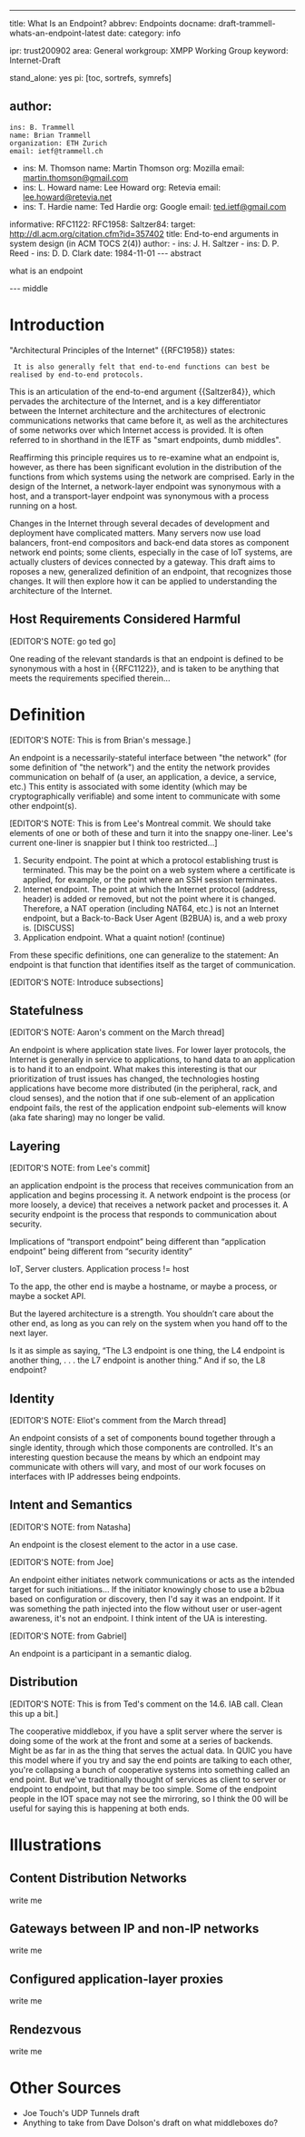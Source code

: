 ---
title: What Is an Endpoint?
abbrev: Endpoints
docname: draft-trammell-whats-an-endpoint-latest
date:
category: info

ipr: trust200902
area: General
workgroup: XMPP Working Group
keyword: Internet-Draft

stand_alone: yes
pi: [toc, sortrefs, symrefs]

author:
  -
    ins: B. Trammell
    name: Brian Trammell
    organization: ETH Zurich
    email: ietf@trammell.ch
  -
    ins: M. Thomson
    name: Martin Thomson
    org: Mozilla
    email: martin.thomson@gmail.com
  -
    ins: L. Howard
    name: Lee Howard
    org: Retevia
    email: lee.howard@retevia.net
  -
    ins: T. Hardie
    name: Ted Hardie
    org: Google
    email: ted.ietf@gmail.com

informative:
  RFC1122:
  RFC1958:
  Saltzer84:
    target: http://dl.acm.org/citation.cfm?id=357402
    title: End-to-end arguments in system design (in ACM TOCS 2(4))
    author:
      -
        ins: J. H. Saltzer
      -
        ins: D. P. Reed
      -
        ins: D. D. Clark
    date: 1984-11-01
--- abstract

what is an endpoint

--- middle

Introduction
============

"Architectural Principles of the Internet"  {{RFC1958}} states:
  
     It is also generally felt that end-to-end functions can best be realised by end-to-end protocols.

This is an articulation of the end-to-end argument {{Saltzer84}}, which pervades
the architecture of the Internet, and is a key differentiator between the
Internet architecture and the architectures of electronic communications
networks that came before it, as well as the architectures of some networks over which
Internet access is provided. It is often referred to in shorthand in the IETF as
"smart endpoints, dumb middles".

Reaffirming this principle requires us to re-examine what an endpoint is, however,
as there has been significant evolution in the distribution of the functions from which
systems using the network are comprised. Early in the design of the Internet, a 
network-layer endpoint was synonymous with a host, and a transport-layer endpoint was 
synonymous with a process running on a host. 

Changes in the Internet through several decades of development and deployment have complicated
matters.  Many servers now use load balancers, front-end compositors and back-end data stores as
component network end points; some clients, especially in the case of IoT systems, are actually
clusters of devices connected by a gateway.  This draft aims to roposes a new, generalized
definition of an endpoint, that recognizes those changes.  It will then explore how it can be
applied to understanding the architecture of the Internet.


Host Requirements Considered Harmful
------------------------------------

[EDITOR'S NOTE: go ted go]

One reading of the relevant standards is that an endpoint is defined to be synonymous with a host in {{RFC1122}}, and is taken to be anything that meets the requirements specified therein...


Definition
==========

[EDITOR'S NOTE: This is from Brian's message.]

An endpoint is a necessarily-stateful interface between "the network" (for some definition of "the network") and the entity the network provides communication on behalf of (a user, an application, a device, a service, etc.) This entity is associated with some identity (which may be cryptographically verifiable) and some intent to communicate with some other endpoint(s). 

[EDITOR'S NOTE: This is from Lee's Montreal commit. We should take elements of one or both of these and turn it into the snappy one-liner. Lee's current one-liner is snappier but I think too restricted...]

1. Security endpoint. The point at which a protocol establishing trust is terminated. This may be the point on a web system where a certificate is applied, for example, or the point where an SSH session terminates.
2. Internet endpoint. The point at which the Internet protocol (address, header) is added or removed, but not the point where it is changed. Therefore, a NAT operation (including NAT64, etc.) is not an Internet endpoint, but a Back-to-Back User Agent (B2BUA) is, and a web proxy is. [DISCUSS]
3. Application endpoint. What a quaint notion!
(continue)

From these specific definitions, one can generalize to the statement:
An endpoint is that function that identifies itself as the target of communication.

[EDITOR'S NOTE: Introduce subsections]

Statefulness
------------

[EDITOR'S NOTE: Aaron's comment on the March thread]

An endpoint is where application state lives. For lower layer protocols, the
Internet is generally in service to applications, to hand data to an application
is to hand it to an endpoint. What makes this interesting is that our
prioritization of trust issues has changed, the technologies hosting
applications have become more distributed (in the peripheral, rack, and cloud
senses), and the notion that if one sub-element of an application endpoint
fails, the rest of the application endpoint sub-elements will know (aka fate
sharing) may no longer be valid.

Layering
--------

[EDITOR'S NOTE: from Lee's commit]

an application endpoint is the process that receives communication from an
application and begins processing it. A network endpoint is the process (or more
loosely, a device) that receives a network packet and processes it. A security
endpoint is the process that responds to communication about security.

Implications of “transport endpoint” being different than “application endpoint”
being different from “security identity”
	
IoT, Server clusters. Application process != host
	
To the app, the other end is maybe a hostname, or maybe a process, or maybe a socket API.

But the layered architecture is a strength. You shouldn’t care about the other
end, as long as you can rely on the system when you hand off to the next layer.

Is it as simple as saying, “The L3 endpoint is one thing, the L4 endpoint is
another thing, . . . the L7 endpoint is another thing.” And if so, the L8
endpoint?


Identity
--------

[EDITOR'S NOTE: Eliot's comment from the March thread]

An endpoint consists of a set of components bound together through a single
identity, through which those components are controlled.  It's an interesting
question because the means by which an endpoint may communicate with others will
vary, and most of our work focuses on interfaces with IP addresses being
endpoints.

Intent and Semantics
--------------------

[EDITOR'S NOTE: from Natasha]

An endpoint is the closest element to the actor in a use case.

[EDITOR'S NOTE: from Joe]

An endpoint either initiates network communications or acts as the intended target for such initiations... If the initiator knowingly chose to use a b2bua based on configuration or discovery, then I'd say it was an endpoint.  If it was something the path injected into the flow without user or user-agent awareness, it's not an endpoint.  I think intent of the UA is interesting.

[EDITOR'S NOTE: from Gabriel]

An endpoint is a participant in a semantic dialog.


Distribution
------------

[EDITOR'S NOTE: This is from Ted's comment on the 14.6. IAB call. Clean this up a bit.]

The cooperative middlebox, if you have a split server where the server is doing some of the work at the front and some at a series of backends. Might be as far in as the thing that serves the actual data. In QUIC you have this model where if you try and say the end points are talking to each other, you're collapsing a bunch of cooperative systems into something called an end point. But we've traditionally thought of services as client to server or endpoint to endpoint, but that may be too simple. Some of the endpoint people in the IOT space may not see the mirroring, so I think the 00 will be useful for saying this is happening at both ends. 


Illustrations
=============

Content Distribution Networks
-----------------------------

write me

Gateways between IP and non-IP networks
---------------------------------------

write me

Configured application-layer proxies
------------------------------------

write me

Rendezvous
----------

write me

Other Sources
=============

- Joe Touch's UDP Tunnels draft
- Anything to take from Dave Dolson's draft on what middleboxes do?

